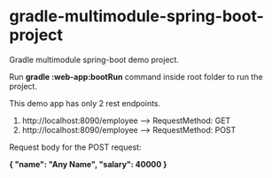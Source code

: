# gradle-multimodule-spring-boot-project
Gradle multimodule spring-boot demo project.

Run <b>gradle :web-app:bootRun</b> command inside root folder to run the project.

This demo app has only 2 rest endpoints.
 
1. http://localhost:8090/employee  --> RequestMethod: GET
2. http://localhost:8090/employee  --> RequestMethod: POST

Request body for the POST request:

<b>
{
    "name": "Any Name",
    "salary": 40000
}
 </b>
